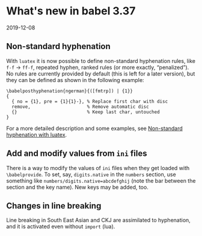 # What's new in babel 3.37

2019-12-08

## Non-standard hyphenation

With `luatex` it is now possible to define non-standard hyphenation rules, like `f-f` → `ff-f`, repeated hyphen, ranked rules (or more exactly, “penalized”). No rules are currently provided by default (this is left for a later version), but they can be defined as shown in the following example:

    \babelposthyphenation{ngerman}{([fmtrp]) | {1}}
    {
      { no = {1}, pre = {1}{1}-}, % Replace first char with disc
      remove,                     % Remove automatic disc
      {}                          % Keep last char, untouched
    }

For a more detailed description and some examples, see [Non-standard hyphenation with luatex](https://github.com/latex3/babel/wiki/Non%E2%80%93standard-hyphenation-with-luatex).



## Add and modify values from `ini` files

There is a way to modify the values of `ini` files when they get loaded with `\babelprovide`. To set, say, `digits.native` in the `numbers` section, use something like `numbers/digits.native=abcdefghij` (note the bar between the section and the key name). New keys may be added, too.

## Changes in line breaking

Line breaking in South East Asian and CKJ are assimilated to hyphenation, and it is activated even without `import` (lua).